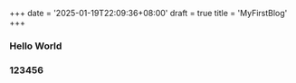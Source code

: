 +++
date = '2025-01-19T22:09:36+08:00'
draft = true
title = 'MyFirstBlog'
+++

### Hello World

### 123456
